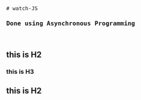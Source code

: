 <pre>
# watch-JS
<h3>Done using Asynchronous Programming</h3>
</pre>  
<h2>this is H2</h2>
<h3>this is H3</h3>
<h2>this is H2</h2>

